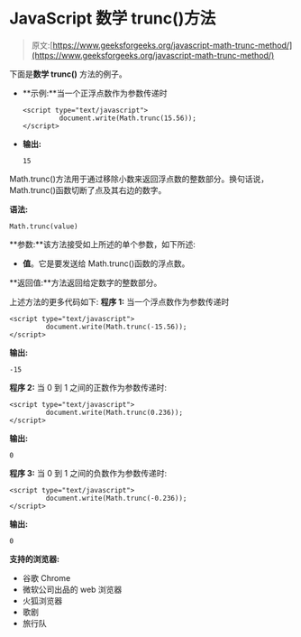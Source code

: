 # JavaScript 数学 trunc()方法

> 原文:[https://www.geeksforgeeks.org/javascript-math-trunc-method/](https://www.geeksforgeeks.org/javascript-math-trunc-method/)

下面是**数学 trunc()** 方法的例子。

*   **示例:**当一个正浮点数作为参数传递时

    ```
    <script type="text/javascript">
             document.write(Math.trunc(15.56));         
    </script>
    ```

*   **输出:**

    ```
    15
    ```

Math.trunc()方法用于通过移除小数来返回浮点数的整数部分。换句话说，Math.trunc()函数切断了点及其右边的数字。

**语法:**

```
Math.trunc(value)
```

**参数:**该方法接受如上所述的单个参数，如下所述:

*   **值**。它是要发送给 Math.trunc()函数的浮点数。

**返回值:**方法返回给定数字的整数部分。

上述方法的更多代码如下:
**程序 1:** 当一个浮点数作为参数传递时

```
<script type="text/javascript">
         document.write(Math.trunc(-15.56));         
</script>
```

**输出:**

```
-15
```

**程序 2:** 当 0 到 1 之间的正数作为参数传递时:

```
<script type="text/javascript">
         document.write(Math.trunc(0.236));         
</script>
```

**输出:**

```
0
```

**程序 3:** 当 0 到 1 之间的负数作为参数传递时:

```
<script type="text/javascript">
         document.write(Math.trunc(-0.236));         
</script>
```

**输出:**

```
0
```

**支持的浏览器:**

*   谷歌 Chrome
*   微软公司出品的 web 浏览器
*   火狐浏览器
*   歌剧
*   旅行队